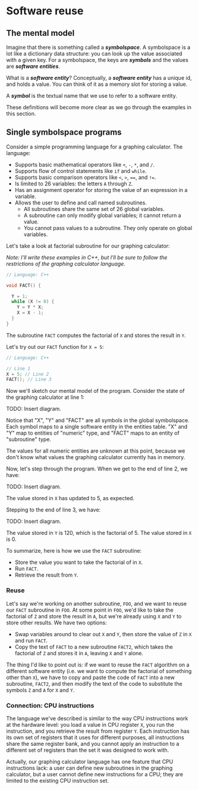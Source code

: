 # Software reuse

## The mental model

Imagine that there is something called a **_symbolspace_**. A
symbolspace is a lot like a dictionary data structure: you can look up
the value associated with a given key. For a symbolspace, the keys are
**_symbols_** and the values are **_software entities_**.

What is a **_software entity_**? Conceptually, a **_software entity_**
has a unique id, and holds a value. You can think of it as a memory slot
for storing a value.

A **_symbol_** is the textual name that we use to refer to a software
entity.

These definitions will become more clear as we go through the examples
in this section.

## Single symbolspace programs

Consider a simple programming language for a graphing calculator. The
language:

- Supports basic mathematical operators like `+`, `-`, `*`, and `/`.
- Supports flow of control statements like `if` and `while`.
- Supports basic comparison operators like `<`, `>`, `==`, and `!=`.
- Is limited to 26 variables: the letters `A` through `Z`.
- Has an assignment operator for storing the value of an expression in a
  variable.
- Allows the user to define and call named subroutines.
  - All subroutines share the same set of 26 global variables.
  - A subroutine can only modify global variables; it cannot return a
    value.
  - You cannot pass values to a subroutine. They only operate on global
    variables.

Let's take a look at factorial subroutine for our graphing calculator:

*Note: I'll write these examples in C++, but I'll be sure to follow the
restrictions of the graphing calculator language.*

```cpp
// Language: C++

void FACT() {

  Y = 1;
  while (X != 0) {
    Y = Y * X;
    X = X - 1;
  }
}
```

The subroutine `FACT` computes the factorial of `X` and stores the
result in `Y`.

Let's try out our `FACT` function for `X = 5`:

```cpp
// Language: C++

// Line 1
X = 5; // Line 2
FACT(); // Line 3
```

Now we'll sketch our mental model of the program. Consider the state of
the graphing calculator at line 1:

TODO: Insert diagram.

Notice that "X", "Y" and "FACT" are all symbols in the global
symbolspace. Each symbol maps to a single software entity in the
entities table. "X" and "Y" map to entities of "numeric" type, and
"FACT" maps to an entity of "subroutine" type.

The values for all numeric entities are unknown at this point, because
we don't know what values the graphing calculator currently has in
memory.

Now, let's step through the program. When we get to the end of line 2,
we have:

TODO: Insert diagram.

The value stored in `X` has updated to 5, as expected.

Stepping to the end of line 3, we have:

TODO: Insert diagram.

The value stored in `Y` is 120, which is the factorial of 5. The value
stored in `X` is 0.

To summarize, here is how we use the `FACT` subroutine:

- Store the value you want to take the factorial of in `X`.
- Run `FACT`.
- Retrieve the result from `Y`.

### Reuse

Let's say we're working on another subroutine, `FOO`, and we want to
reuse our `FACT` subroutine in `FOO`. At some point in `FOO`, we'd like
to take the factorial of `Z` and store the result in `A`, but we're
already using `X` and `Y` to store other results. We have two options:

- Swap variables around to clear out `X` and `Y`, then store the value
  of `Z` in `X` and run `FACT`.
- Copy the text of `FACT` to a new subroutine `FACT2`, which takes the
  factorial of `Z` and stores it in `A`, leaving `X` and `Y` alone.

The thing I'd like to point out is: if we want to reuse the `FACT`
algorithm on a different software entity (i.e. we want to compute the
factorial of something other than `X`), we have to copy and paste the
code of `FACT` into a new subroutine, `FACT2`, and then modify the text
of the code to substitute the symbols `Z` and `A` for `X` and `Y`.

### Connection: CPU instructions

The language we've described is similar to the way CPU instructions work
at the hardware level: you load a value in CPU register `X`, you run the
instruction, and you retrieve the result from register `Y`. Each
instruction has its own set of registers that it uses for different
purposes, all instructions share the same register bank, and you cannot
apply an instruction to a different set of registers than the set it was
designed to work with.

Actually, our graphing calculator language has one feature that CPU
instructions lack: a user can define new subroutines in the graphing
calculator, but a user cannot define new instructions for a CPU; they
are limited to the existing CPU instruction set.

